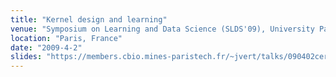 ```yaml
---
title: "Kernel design and learning"
venue: "Symposium on Learning and Data Science (SLDS'09), University Paris Dauphine"
location: "Paris, France"
date: "2009-4-2"
slides: "https://members.cbio.mines-paristech.fr/~jvert/talks/090402ceremade/ceremade.pdf"
---
```


